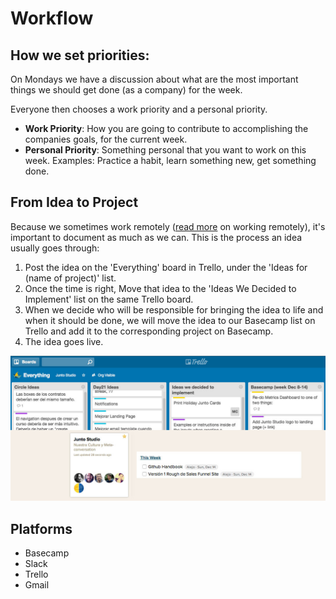 # Workflow

## How we set priorities:
On Mondays we have a discussion about what are the most important things we should get done (as a company) for the week.

Everyone then chooses a work priority and a personal priority.
- **Work Priority**: How you are going to contribute to accomplishing the companies goals, for the current week.
- **Personal Priority**: Something personal that you want to work on this week. Examples: Practice a habit, learn something new, get something done.

## From Idea to Project

Because we sometimes work remotely ([read more](/content/remote.md) on working remotely), it's important to document as much as we can. This is the process an idea usually goes through:

1. Post the idea on the 'Everything' board in Trello, under the 'Ideas for (name of project)' list.
2. Once the time is right, Move that idea to the 'Ideas We Decided to Implement' list on the same Trello board.
3. When we decide who will be responsible for bringing the idea to life and when it should be done, we will move the idea to our Basecamp list on Trello and add it to the corresponding project on Basecamp.
4. The idea goes live.

![workflow](/images/workflow.jpg)

## Platforms
- Basecamp
- Slack
- Trello
- Gmail

